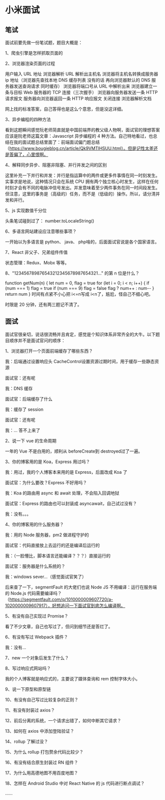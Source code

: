 # 小米面试

## 笔试

面试前要先做一份笔试题，题目大概是：

1、爬虫引擎是怎样抓取页面的

2、浏览器渲染页面的过程

用户输入 URL 地址
浏览器解析 URL 解析出主机名
浏览器将主机名转换成服务器 ip 地址（浏览器先查找本地 DNS 缓存列表 没有的话 再向浏览器默认的 DNS 服务器发送查询请求 同时缓存）
浏览器将端口号从 URL 中解析出来
浏览器建立一条与目标 Web 服务器的 TCP 连接（三次握手）
浏览器向服务器发送一条 HTTP 请求报文
服务器向浏览器返回一条 HTTP 响应报文
关闭连接 浏览器解析文档

网上找的标准答案，自己答得也是这么个意思，但是没这详细。

3、异步编程的四种方法

看到这题瞬间感觉阮老师简直就是中国前端界的教父级人物啊，面试官的理想答案应该是阮老师这篇文章：Javascript 异步编程的 4 种方法。自己特地看过，也总结在我的面试题总结里面了：前端面试偏门题总结（https://www.bougieblog.cn/article/Qk9VMTlHSUU.html）。但是记性太差还是答偏了，心里恨啊。

4、解释同步异步、阻塞非阻塞、并行并发之间的区别

这里补充一下并行和并发：并行是指运算中的两件或更多件事情在同一时刻发生。实事求是地说，这种情况只会在系统 CPU 拥有两个独立核心时发生，这样在任何时刻才会有不同的电脉冲信号发出。并发意味着至少两件事务在同一时间段发生。但注意，这里的事务是（高级的）任务，而不是（低级的）操作。所以，请分清并发和并行。

5、js 实现数值千分位

头条笔试碰到过了： number.toLocaleString()

6、多语言网站建设应注意哪些事项？

一开始以为多语言是 python、 java、 php啥的，后面面试官说是各个国家语言。

7、React 非父子、兄弟组件传值

状态管理：Redux、Mobx 等等。

8、"123456789876543212345678987654321..." 的第 n 位是什么？

function getNum(n) {
    let num = 0, flag = true
    for (let i = 0; i < n; i++) {
        if (num === 1) flag = true
        if (num === 9) flag = false flag ? num++ : num--
    }
    return num
}
时间有点紧不小心把 i<=n写成 i<n了，尴尬，怪自己不细心吧。

时限是 20 分钟，还有两三题记不清了。

## 面试

面试官很亲切，说话很流畅并且肯定，感觉是个知识体系非常齐全的大牛。以下题目顺序并不是面试官问的顺序：

1、浏览器打开一个页面前端缓存了哪些东西？

我：后端通过设置响应头 CacheControl设置资源过期时间，用于缓存一些静态资源

面试官：还有呢

我：DNS 缓存

面试官：后端缓存了什么

我：缓存了 session

面试官：还有呢

我：... 答不上来了

2、说一下 vue 的生命周期

一年的 Vue 不是白用的，顺利从 beforeCreate到 destroyed过了一遍。

3、你的博客用的是 Koa，Express 用过吗？

我：用过，我的个人博客本来用的是 Express，后面改成 Koa 了

面试官：为什么要改？Express 不好用吗？

我：Koa 的路由用 async 和 await 处理，不会陷入回调地狱

面试官：Express 的路由也可以封装成 asyncawait，自己试过没有？

我：没有。。。

4、你的博客用的什么服务器？

我：用的 Node 服务器，pm2 做进程守护的

面试官：代码直接放上去运行的还是编译后运行的

我：（一脸懵比，脚本语言还能编译？？？）直接运行的

面试官：服务器是什么系统的？

我：windows sever...（感觉面试官笑了）

后来查了一下，segmentFault 的大佬们也说 Node JS 不用编译：运行在服务端的 Node.js 代码需要编译吗？（https://segmentfault.com/q/1010000009607720/a-1020000009607917），好想追问一下面试官到底怎么编译啊。

5、有没有自己实现过 Promise？

看了不少文章，自己也写过了，但问到细节还是答烂了。

6、有没有写过 Webpack 插件？

我：没有...

7、new 一个对象后发生了什么？

8、写过响应式网站吗？

我的个人博客就是响应式的，主要说了媒体查询和 rem 控制字体大小。

9、说一下原型和原型链

10、有没有自己写过比较复杂的正则？

11、有没有封装过 axios？

12、前后分离的系统，一个请求出错了，如何中断其它请求？

13、如何在 axios 中添加登陆验证？

14、rollup 了解过没？

15、为什么 rollup 打包赘余代码比较少？

16、有没有结合原生封装过 RN 组件？

17、为什么用高德地图不用百度地图？

18、怎样在 Android Studio 中对 React Native 的 js 代码进行断点调试？

......
